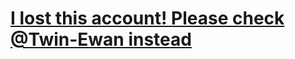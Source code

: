 # <ins> I lost this account! Please check [@Twin-Ewan](https://github.com/Twin-Ewan) instead </ins>
